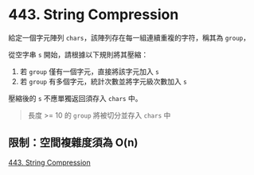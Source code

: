 # 443. String Compression

給定一個字元陣列 `chars`，該陣列存在每一組連續重複的字符，稱其為 `group`，

從空字串 `s` 開始，請根據以下規則將其壓縮：

1. 若 `group` 僅有一個字元，直接將該字元加入 `s`
2. 若 `group` 有多個字元，統計次數並將字元級次數加入 `s`

壓縮後的 `s` 不應單獨返回須存入 `chars` 中。

> 長度 >= 10 的 `group` 將被切分並存入 `chars` 中

限制：空間複雜度須為 O(n)
-------
[443. String Compression](https://leetcode.com/problems/string-compression)
